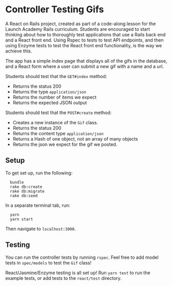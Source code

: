 # Controller Testing Gifs

A React on Rails project, created as part of a code-along lesson for the Launch Academy Rails curriculum. Students are encouraged to start thinking about how to thoroughly test applications that use a Rails back end and a React front end. Using Rspec to tests to test API endpoints, and then using Enzyme tests to test the React front end functionality, is the way we achieve this.

The app has a simple index page that displays all of the gifs in the database, and a React form where a user can submit a new gif with a name and a url. 

Students should test that the `GET#index` method:
* Returns the status 200
* Returns the type `application/json`
* Returns the number of items we expect
* Returns the expected JSON output

Students should test that the `POST#create` method:
* Creates a new instance of the `Gif` class.
* Returns the status 200
* Returns the content type `application/json`
* Returns a Hash of one object, not an array of many objects
* Returns the json we expect for the gif we posted.

## Setup
To get set up, run the following:

```no-highlight
  bundle
  rake db:create
  rake db:migrate
  rake db:seed
```

In a separate terminal tab, run:

```
  yarn
  yarn start
```

Then navigate to `localhost:3000`.

## Testing
You can run the controller tests by running `rspec`. Feel free to add model tests in `spec/models` to test the `Gif` class!

React/Jasmine/Enzyme testing is all set up! Run `yarn test` to run the example tests, or add tests to the `react/test` directory.
